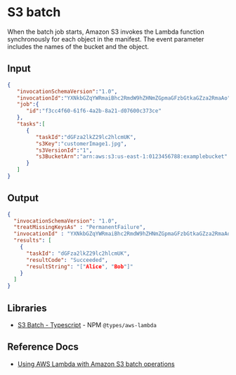 # S3 batch

When the batch job starts, Amazon S3 invokes the Lambda function synchronously for each object in the manifest. The event parameter includes the names of the bucket and the object.

## Input

```json title="Example Amazon S3 batch request event"
{
   "invocationSchemaVersion":"1.0",
   "invocationId":"YXNkbGZqYWRmaiBhc2RmdW9hZHNmZGpmaGFzbGtkaGZza2RmaAo",
   "job":{
      "id":"f3cc4f60-61f6-4a2b-8a21-d07600c373ce"
   },
   "tasks":[
      {
         "taskId":"dGFza2lkZ29lc2hlcmUK",
         "s3Key":"customerImage1.jpg",
         "s3VersionId":"1",
         "s3BucketArn":"arn:aws:s3:us-east-1:0123456788:examplebucket"
      }
   ]
}
```

## Output

```json title="Example Amazon S3 batch response"
{
  "invocationSchemaVersion": "1.0",
  "treatMissingKeysAs" : "PermanentFailure",
  "invocationId" : "YXNkbGZqYWRmaiBhc2RmdW9hZHNmZGpmaGFzbGtkaGZza2RmaAo",
  "results": [
    {
      "taskId": "dGFza2lkZ29lc2hlcmUK",
      "resultCode": "Succeeded",
      "resultString": "["Alice", "Bob"]"
    }
  ]
}
```

## Libraries

- [S3 Batch - Typescript](https://github.com/DefinitelyTyped/DefinitelyTyped/blob/master/types/aws-lambda/trigger/s3-batch.d.ts) - NPM `@types/aws-lambda`

## Reference Docs

- [Using AWS Lambda with Amazon S3 batch operations](https://docs.aws.amazon.com/lambda/latest/dg/services-s3-batch.html)
